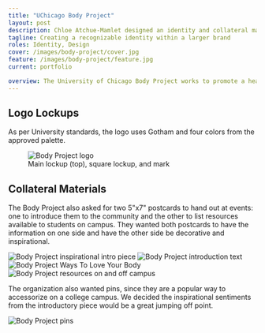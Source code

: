 ```yaml
---
title: "UChicago Body Project"
layout: post
description: Chloe Atchue-Mamlet designed an identity and collateral materials for the UChicago Body Project, a University organization centered around body positivity.
tagline: Creating a recognizable identity within a larger brand
roles: Identity, Design
cover: /images/body-project/cover.jpg
feature: /images/body-project/feature.jpg
current: portfolio

overview: The University of Chicago Body Project works to promote a healthy body image to the UChicago community. As an official University organization, the logo had to comply with the University's graphic standards by using Gotham for the typeface and not straying outside the given color palette. The challenge was to create a recognizable and unique identity for an organization centered around body positivity while staying true to the University's brand.
---
```


## Logo Lockups

As per University standards, the logo uses Gotham and four colors from the approved palette.

<figure>
  <img src="/images/body-project/logo.gif" alt="Body Project logo">
  <figcaption>Main lockup (top), square lockup, and mark</figcaption>
</figure>

## Collateral Materials

The Body Project also asked for two 5"x7" postcards to hand out at events: one to introduce them to the community and the other to list resources available to students on campus. They wanted both postcards to have the information on one side and have the other side be decorative and inspirational.

<div>
  <img class="half" src="/images/body-project/intro.jpg" alt="Body Project inspirational intro piece">
  <img class="half" src="/images/body-project/intro2.jpg" alt="Body Project introduction text">
  <img class="half" src="/images/body-project/resources.jpg" alt="Body Project Ways To Love Your Body">
  <img class="half" src="/images/body-project/resources2.jpg" alt="Body Project resources on and off campus">
</div>

The organization also wanted pins, since they are a popular way to accessorize on a college campus. We decided the inspirational sentiments from the introductory piece would be a great jumping off point. 

<img src="/images/body-project/pins.jpg" alt="Body Project pins">